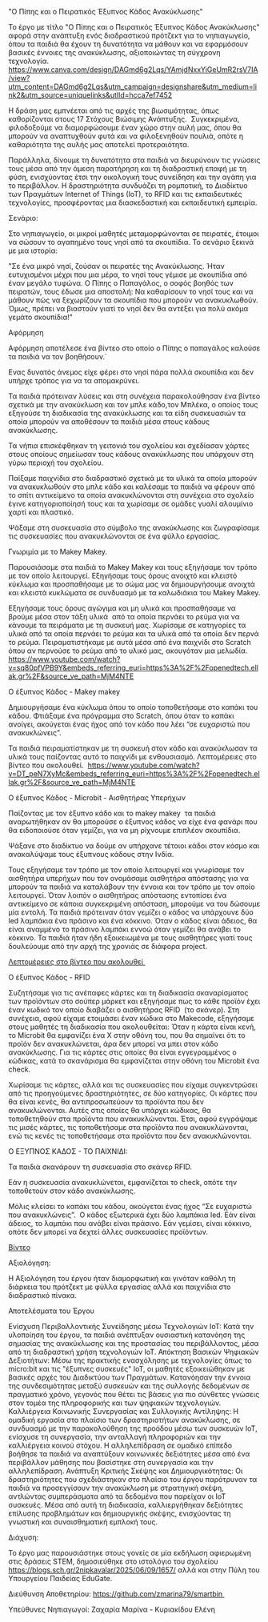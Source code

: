 "Ο Πίπης και ο Πειρατικός Έξυπνος Κάδος Ανακύκλωσης"

Το έργο με τίτλο "Ο Πίπης και ο Πειρατικός Έξυπνος Κάδος Ανακύκλωσης" αφορά στην ανάπτυξη ενός διαδραστικού πρότζεκτ για το νηπιαγωγείο, όπου τα παιδιά θα έχουν τη δυνατότητα να μάθουν και να εφαρμόσουν βασικές έννοιες της ανακύκλωσης, αξιοποιώντας τη σύγχρονη τεχνολογία.
https://www.canva.com/design/DAGmd6g2Lqs/YAmjdNxxYiGeUmR2rsV7IA/view?utm_content=DAGmd6g2Lqs&utm_campaign=designshare&utm_medium=link2&utm_source=uniquelinks&utlId=hcca7ef7452 

Η δράση μας εμπνέεται από τις αρχές της βιωσιμότητας, όπως καθορίζονται στους 17 Στόχους Βιώσιμης Ανάπτυξης.  Συγκεκριμένα, φιλοδοξούμε να διαμορφώσουμε έναν χώρο στην αυλή μας, όπου θα μπορούν να αναπτυχθούν φυτά και να φιλοξενηθούν πουλιά, οπότε η καθαριότητα της αυλής μας αποτελεί προτεραιότητα. 

Παράλληλα, δίνουμε τη δυνατότητα στα παιδιά να διευρύνουν τις γνώσεις τους μέσα από την άμεση παρατήρηση και τη διαδραστική επαφή με τη φύση, ενισχύοντας έτσι την οικολογική τους συνείδηση και την αγάπη για το περιβάλλον. Η δραστηριότητα συνδυάζει τη ρομποτική, το Διαδίκτυο των Πραγμάτων Internet of Things (IoT), το RFID και τις εκπαιδευτικές τεχνολογίες, προσφέροντας μια διασκεδαστική και εκπαιδευτική εμπειρία.

Σενάριο:

Στο νηπιαγωγείο, οι μικροί μαθητές μεταμορφώνονται σε πειρατές, έτοιμοι να σώσουν το αγαπημένο τους νησί από τα σκουπίδια. Το σενάριο ξεκινά με μια ιστορία:

"Σε ένα μικρό νησί, ζούσαν οι πειρατές της Ανακύκλωσης. Ήταν ευτυχισμένοι μέχρι που μια μέρα, το νησί τους γέμισε με σκουπίδια από έναν μεγάλο τυφώνα. Ο Πίπης ο Παπαγάλος, ο σοφός βοηθός των πειρατών, τους έδωσε μια αποστολή: Να καθαρίσουν το νησί τους και να μάθουν πώς να ξεχωρίζουν τα σκουπίδια που μπορούν να ανακυκλωθούν. Όμως, πρέπει να βιαστούν γιατί το νησί δεν θα αντέξει για πολύ ακόμα γεμάτο σκουπίδια!"

Αφόρμηση

Αφόρμηση αποτέλεσε ένα βίντεο στο οποίο ο Πίπης ο παπαγάλος καλούσε τα παιδιά να τον βοηθήσουν.΄

Ενας δυνατός άνεμος είχε φέρει στο νησί πάρα πολλά σκουπίδια και δεν υπήρχε τρόπος για να τα απομακρύνει.

Τα παιδιά πρότειναν λύσεις και στη συνέχεια παρακολούθησαν ένα βίντεο σχετικά με την ανακύκλωση και τον μπλε κάδο,τον Μπλέκα, ο οποίος τους εξηγούσε τη διαδικασία της ανακύκλωσης και τα είδη συσκευασιών τα οποία μπορούν να αποθέσουν τα παιδιά μέσα στους κάδους ανακύκλωσης.

Τα νήπια επισκέφθηκαν τη γειτονιά του σχολείου και σχεδίασαν χάρτες στους οποίους σημείωσαν τους κάδους ανακύκλωσης που υπάρχουν στη γύρω περιοχή του σχολείου. 

Παίξαμε παιχνίδια στο διαδραστικό σχετικά με τα υλικά τα οποία μπορούν να ανακυκλωθούν στο μπλε κάδο και καλέσαμε τα παιδιά να φέρουν από το σπίτι αντικείμενο τα οποία ανακυκλώνονται στη συνέχεια στο σχολείο έγινε κατηγοριοποίησή τους και τα χωρίσαμε σε ομάδες γυαλί αλουμίνιο χαρτί και πλαστικό. 

Ψάξαμε στη συσκευασία στο σύμβολο της ανακύκλωσης και ζωγραφίσαμε τις συσκευασίες που ανακυκλώνονται σε ένα φύλλο εργασίας.

 Γνωριμία με το Μakey Μakey.

Παρουσιάσαμε στα παιδιά το Μakey Μakey και τους εξηγήσαμε τον τρόπο με τον οποίο λειτουργεί. Εξηγήσαμε τους όρους ανοιχτό και κλειστό κύκλωμα και προσπαθήσαμε με το σώμα μας να δημιουργήσουμε ανοιχτά και κλειστά κυκλώματα σε συνδυασμό με τα καλωδιάκια του Μakey Μakey.

Εξηγήσαμε τους όρους αγώγιμα και μη υλικά και προσπαθήσαμε να βρούμε μέσα στον τάξη υλικά  από τα οποία περνάει το ρεύμα για να κάνουμε τα πειράματα με τη συσκευή μας. Χωρίσαμε σε κατηγορίες τα υλικά από τα οποία περνάει το ρεύμα και τα υλικά από τα οποία δεν περνά το ρεύμα. Πειραματιστήκαμε με αυτά μέσα από ένα παιχνίδι στο Scratch όπου αν περνούσε το ρεύμα από το υλικό μας, ακουγόταν μια μελωδία. 
https://www.youtube.com/watch?v=sq80pfVPB9Y&embeds_referring_euri=https%3A%2F%2Fopenedtech.ellak.gr%2F&source_ve_path=MjM4NTE 

Ο έξυπνος Κάδος - Makey makey 

Δημιουργήσαμε ένα κύκλωμα όπου το οποίο τοποθετήσαμε στο καπάκι του κάδου. Φτιάξαμε ένα πρόγραμμα στο Scratch, όπου όταν το καπάκι ανοίγει, ακούγεται ένας ήχος από τον κάδο που λέει “σε ευχαριστώ που ανακυκλώνεις”. 

Τα παιδιά πειραματίστηκαν με τη συσκευή στον κάδο και ανακύκλωσαν τα υλικά τους παίζοντας αυτό το παιχνίδι με ενθουσιασμό. Λεπτομέρειες στο βίντεο που ακολουθεί. 
https://www.youtube.com/watch?v=DT_peN7XyMc&embeds_referring_euri=https%3A%2F%2Fopenedtech.ellak.gr%2F&source_ve_path=MjM4NTE 

Ο έξυπνος Κάδος - Microbit - Αισθητήρας Υπερήχων

Παίζοντας με τον έξυπνο κάδο και το makey makey  τα παιδιά αναρωτήθηκαν αν θα μπορούσε ο έξυπνος κάδος να είχε ένα φανάρι που θα ειδοποιούσε όταν γεμίζει, για να μη ρίχνουμε επιπλέον σκουπίδια. 

Ψάξανε στο διαδίκτυο να δούμε αν υπήρχανε τέτοιοι κάδοι στον κόσμο και ανακαλύψαμε τους έξυπνους κάδους στην Ινδία.

Τους εξηγήσαμε τον τρόπο με τον οποίο λειτουργεί και γνωρίσαμε τον αισθητήρα υπερήχων που τον ονομάσαμε αισθητήρα απόστασης για να μπορούν τα παιδιά να καταλάβουν την έννοια και τον τρόπο με τον οποίο λειτουργεί. Όταν λοιπόν ο αισθητήρας απόστασης εντοπίσει ένα αντικείμενο σε κάποια συγκεκριμένη απόσταση, μπορούμε να του δώσουμε μία εντολή. Τα παιδιά πρότειναν όταν γεμίζει ο κάδος να υπάρχουνε δύο led λαμπάκια ένα πράσινο και ένα κόκκινο. Όταν ο κάδος είναι άδειος, θα είναι αναμμένο το πράσινο λαμπάκι εννοώ όταν γεμίζει θα ανάβει το κόκκινο. Τα παιδιά ήταν ήδη εξοικειωμένα με τους αισθητήρες γιατί τους δουλεύουμε από την αρχή της χρονιάς σε διάφορα project.

[Λεπτομέρειες στο βίντεο που ακολουθεί 
](https://www.tiktok.com/@marinazacharia/video/7513574650111118614?_r=1&amp;_t=ZN-8x3HFolDlBe)

Ο έξυπνος Κάδος - RFID

Συζητήσαμε για τις ανέπαφες κάρτες και τη διαδικασία σκαναρίσματος των προϊόντων στο σούπερ μάρκετ και εξηγήσαμε πως το κάθε προϊόν έχει έναν κωδικό τον οποίο διαβάζει ο αισθητήρας RFID  (το σκάνερ). Στη συνέχεια, αφού είχαμε ετοιμάσει έναν κώδικα στο Μakecode, εξηγήσαμε στους μαθητές τη διαδικασία που ακολουθείται: Όταν η κάρτα είναι κενή, τo Microbit θα εμφανίζει ένα Χ στην οθόνη του, που θα σημαίνει ότι το προϊόν δεν ανακυκλώνεται, άρα δεν μπορεί να μπει στον κάδο ανακύκλωσης. Για τις κάρτες στις οποίες θα είναι εγγεγραμμένος ο κώδικας, κατά το σκανάρισμα θα εμφανίζεται στην οθόνη του Microbit ένα check. 

Xωρίσαμε τις κάρτες, αλλά και τις συσκευασίες που είχαμε συγκεντρώσει από τις προηγούμενες δραστηριότητες, σε δύο κατηγορίες. Οι κάρτες που θα είναι κενές, θα αντιπροσωπεύουν τα προϊόντα που δεν ανακυκλώνονται. Αυτές στις οποίες θα υπάρχει κώδικας, θα τοποθετηθούν στα προϊόντα που ανακυκλώνονται. Έτσι, αφού εγγράψαμε τις μισές κάρτες, τις τοποθετήσαμε στα προϊόντα που ανακυκλώνονται, ενώ τις κενές τις τοποθετήσαμε στα προϊόντα που δεν ανακυκλώνονται. 

Ο ΕΞΥΠΝΟΣ ΚΑΔΟΣ - ΤΟ ΠΑΙΧΝΙΔΙ:

Τα παιδιά σκανάρουν τη συσκευασία στο σκάνερ RFID.

Εάν η συσκευασία ανακυκλώνεται, εμφανίζεται το check, οπότε την τοποθετούν στον κάδο ανακύκλωσης. 

Μόλις κλείσει το καπάκι του κάδου, ακούγεται ένας ήχος “Σε ευχαριστώ που ανακυκλώνεις”. 
Ο κάδος εξωτερικά έχει δύο λαμπάκια led. Εάν είναι άδειος, το λαμπάκι που ανάβει είναι πράσινο. Εάν γεμίσει, είναι κόκκινο, οπότε δεν μπορεί να δεχτεί άλλες συσκευασίες προϊόντων. 

[Βίντεο](https://www.tiktok.com/@marinazacharia/video/7507240494167051542?_t=ZN-8x1lZsRGzMU&amp;_r=1)

Αξιολόγηση:

Η Αξιολόγηση του έργου ήταν διαμορφωτική και γινόταν καθόλη τη διάρκεια του πρότζεκτ με φύλλα εργασίας αλλά και παιχνίδια στο διαδραστικό πίνακα.

Αποτελέσματα του Έργου

Ενίσχυση Περιβαλλοντικής Συνείδησης μέσω Τεχνολογιών IoT:
Κατά την υλοποίηση του έργου, τα παιδιά ανέπτυξαν ουσιαστική κατανόηση της σημασίας της ανακύκλωσης και της προστασίας του περιβάλλοντος, μέσα από τη διαδραστική χρήση τεχνολογιών IoT.
Απόκτηση Βασικών Ψηφιακών Δεξιοτήτων:
Μέσω της πρακτικής ενασχόλησης με τεχνολογίες όπως το micro:bit και τις "έξυπνες συσκευές" IoT, οι μαθητές εξοικειώθηκαν με βασικές αρχές του Διαδικτύου των Πραγμάτων. Κατανόησαν την έννοια της συνδεσιμότητας μεταξύ συσκευών και της συλλογής δεδομένων σε πραγματικό χρόνο, γεγονός που θέτει τις βάσεις για πιο σύνθετες γνώσεις στον τομέα της πληροφορικής και των ψηφιακών τεχνολογιών.
Καλλιέργεια Κοινωνικής Συνεργασίας και Συλλογικής Αντίληψης:
Η ομαδική εργασία στο πλαίσιο των δραστηριοτήτων ανακύκλωσης, σε συνδυασμό με την παρακολούθηση της προόδου μέσω των συσκευών IoT, ενίσχυσε τη συνεργασία, την ανταλλαγή πληροφοριών και την καλλιέργεια κοινού στόχου. Η αλληλεπίδραση σε ομαδικό επίπεδο βοήθησε τα παιδιά να αναπτύξουν κοινωνικές δεξιότητες μέσα από ένα περιβάλλον μάθησης που βασίστηκε στη συνεργασία και την αλληλεπίδραση.
Ανάπτυξη Κριτικής Σκέψης και Δημιουργικότητας:
Οι δραστηριότητες που σχεδιάστηκαν στο πλαίσιο του έργου παρότρυναν τα παιδιά να προσεγγίσουν την ανακύκλωση με στρατηγική σκέψη, αντλώντας συμπεράσματα από τα δεδομένα που παρείχαν οι IoT συσκευές. Μέσα από αυτή τη διαδικασία, καλλιεργήθηκαν δεξιότητες επίλυσης προβλημάτων και δημιουργικής σκέψης, ενισχύοντας τη γνωστική και συναισθηματική εμπλοκή τους.

Διάχυση:

Το έργο μας παρουσιάστηκε στους γονείς σε μία εκδήλωση αφιερωμένη στις δράσεις STEM, δημοσιεύθηκε στο ιστολόγιο του σχολείου https://blogs.sch.gr/2nipkavalar/2025/06/09/1657/ αλλά και στην Πύλη του Υπουργείου Παιδείας EduGate.

Διεύθυνση Αποθετηρίου: https://github.com/zmarina79/smartbin 

Υπεύθυνες Νηπιαγωγοί: Ζαχαρία Μαρίνα - Κυριακίδου Ελένη
